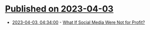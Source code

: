 # [Published on 2023-04-03](index.md)

* [2023-04-03, 04:34:00](https://tech.slashdot.org/story/23/04/03/0113259/what-if-social-media-were-not-for-profit?utm_source=rss1.0mainlinkanon&utm_medium=feed) - [What If Social Media Were Not for Profit?](https://tech.slashdot.org/story/23/04/03/0113259/what-if-social-media-were-not-for-profit?utm_source=rss1.0mainlinkanon&utm_medium=feed)
